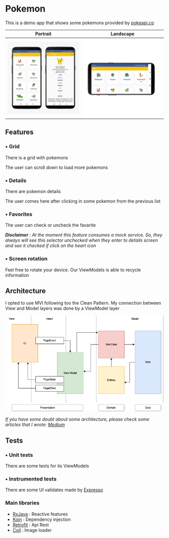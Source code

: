# Pokemon

This is a demo app that shows some pokemons provided by [pokeapi.co](https://pokeapi.co/)


Portrait            |  Landscape
:-------------------------:|:-------------------------:
![portrait](portrait.jpeg) |  ![portrait](landscape.jpeg) 



## Features

### • Grid

There is a grid with pokemons

The user can scroll down to load more pokemons

### • Details

There are pokemon details

The user comes here after clicking in some pokemon from the previous list


### • Favorites

The user can check or uncheck the favarite

***Disclaimer*** : *At the moment this feature consumes a mock service. So, they always will see this selector unchecked when they enter to details screen and see it checked if click on the heart icon*

### • Screen rotation

Feel free to rotate your device. Our ViewModels is able to recycle information

## Architecture

I opted to use MVI following too the Clean Pattern.
My connection between View and Model layers was done by a ViewModel layer

![Architecture](pokemon_arch.png)

<i>If you have some doubt about some architecture, please check some articles that I wrote: [Medium](https://medium.com/@andre.ce89/simplifying-android-architectures-for-developers-mvc-mvp-mvvm-clean-mvi-part-1-mvc-4850bfd099c)</i>

## Tests

### • Unit tests
There are some tests for its ViewModels

### • Instrumented tests
There are some UI validates made by [Expresso](https://developer.android.com/training/testing/espresso)

### Main libraries

- [RxJava](https://github.com/ReactiveX/RxJava) : Reactive features
- [Koin](https://github.com/InsertKoinIO/koin) : Dependency injection
- [Retrofit](https://github.com/square/retrofit) : Api Rest
- [Coil](https://github.com/coil-kt/coil) : Image loader

